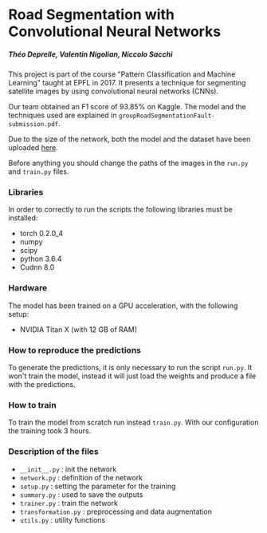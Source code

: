 ﻿# Road Segmentation with Convolutional Neural Networks
##### Théo Deprelle, Valentin Nigolian, Niccolo Sacchi
This project is part of the course "Pattern Classification and Machine Learning" taught at EPFL in 2017. It presents a technique for segmenting satellite images by using convolutional neural networks (CNNs).

Our team obtained an F1 score of 93.85% on Kaggle. The model and the techniques used are explained in `groupRoadSegmentationFault-submission.pdf`.

Due to the size of the network, both the model and the dataset have been uploaded [here](https://drive.switch.ch/index.php/s/it5ylw3afG8Lg2R).

Before anything you should change the paths of the images in the `run.py` and `train.py` files.

### Libraries
In order to correctly to run the scripts the following libraries must be installed:

- torch 0.2.0_4
- numpy
- scipy
- python 3.6.4
- Cudnn 8.0

### Hardware
The model has been trained on a GPU acceleration, with the following setup:

- NVIDIA Titan X (with 12 GB of RAM)

### How to reproduce the predictions
To generate the predictions, it is only necessary to run the script `run.py`. It won't train the model, instead it will just load the weights and produce a file with the predictions.

### How to train
To train the model from scratch run instead `train.py`. With our configuration the training took 3 hours.

### Description of the files
- `__init__.py`       : init the network
- `network.py`        : definition of the network
- `setup.py`          : setting the parameter for the training
- `summary.py`        : used to save the outputs 
- `trainer.py`        : train the network
- `transformation.py` : preprocessing and data augmentation
- `utils.py`          : utility functions